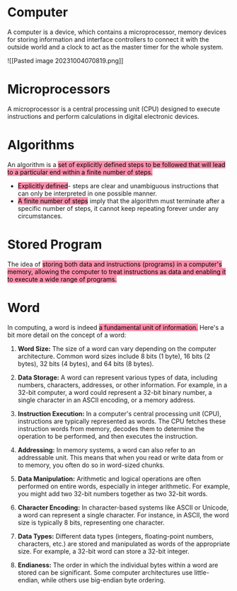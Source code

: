 # Computer
A computer is a device, which contains a microprocessor, memory devices for storing information and interface controllers to connect it with the outside world and a clock to act as the master timer for the whole system.

![[Pasted image 20231004070819.png]]

# Microprocessors
A microprocessor is a central processing unit (CPU) designed to execute instructions and perform calculations in digital electronic devices.
# Algorithms
An algorithm is a <mark style="background: #FF5582A6;">set of explicitly defined steps to be followed that will lead to a particular end within a finite number of steps.</mark>

- <mark style="background: #FF5582A6;">Explicitly defined</mark>- steps are clear and unambiguous instructions that can only be interpreted in one possible manner.
- <mark style="background: #FF5582A6;">A finite number of steps</mark> imply that the algorithm must terminate after a specific number of steps, it cannot keep repeating forever under any circumstances.
# Stored Program
The idea of <mark style="background: #FF5582A6;">storing both data and instructions (programs) in a computer's memory, allowing the computer to treat instructions as data and enabling it to execute a wide range of programs.</mark>

# Word
In computing, a word is indeed <mark style="background: #FF5582A6;">a fundamental unit of information.</mark> Here's a bit more detail on the concept of a word:

1. **Word Size:** The size of a word can vary depending on the computer architecture. Common word sizes include 8 bits (1 byte), 16 bits (2 bytes), 32 bits (4 bytes), and 64 bits (8 bytes).
    
2. **Data Storage:** A word can represent various types of data, including numbers, characters, addresses, or other information. For example, in a 32-bit computer, a word could represent a 32-bit binary number, a single character in an ASCII encoding, or a memory address.
    
3. **Instruction Execution:** In a computer's central processing unit (CPU), instructions are typically represented as words. The CPU fetches these instruction words from memory, decodes them to determine the operation to be performed, and then executes the instruction.
    
4. **Addressing:** In memory systems, a word can also refer to an addressable unit. This means that when you read or write data from or to memory, you often do so in word-sized chunks. 
    
5. **Data Manipulation:** Arithmetic and logical operations are often performed on entire words, especially in integer arithmetic. For example, you might add two 32-bit numbers together as two 32-bit words.
    
6. **Character Encoding:** In character-based systems like ASCII or Unicode, a word can represent a single character. For instance, in ASCII, the word size is typically 8 bits, representing one character.
    
7. **Data Types:** Different data types (integers, floating-point numbers, characters, etc.) are stored and manipulated as words of the appropriate size. For example, a 32-bit word can store a 32-bit integer.
    
8. **Endianess:** The order in which the individual bytes within a word are stored can be significant. Some computer architectures use little-endian, while others use big-endian byte ordering.